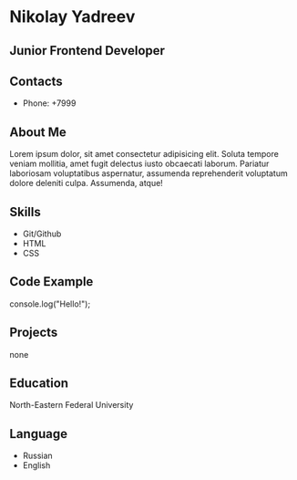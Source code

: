 # Nikolay Yadreev

## Junior Frontend Developer

## Contacts

* Phone: +7999

## About Me

Lorem ipsum dolor, sit amet consectetur adipisicing elit. Soluta tempore veniam mollitia, amet fugit delectus iusto obcaecati laborum. Pariatur laboriosam voluptatibus aspernatur, assumenda reprehenderit voluptatum dolore deleniti culpa. Assumenda, atque!

## Skills

* Git/Github
* HTML
* CSS

## Code Example

console.log("Hello!");

## Projects

none

## Education

North-Eastern Federal University

## Language

* Russian
* English